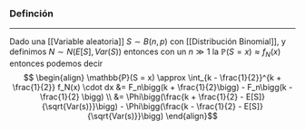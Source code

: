 ### Definción
---
Dado una [[Variable aleatoria]] $S \sim B(n, p)$ con [[Distribución Binomial]], y definimos $N \sim N(E[S], Var(S))$ entonces con un $n \gg 1$ la $\mathbb{P}(S = x) \approx f_N(x)$ entonces podemos decir $$ \begin{align} 
\mathbb{P}(S = x) \approx \int_{k - \frac{1}{2}}^{k + \frac{1}{2}} f_N(x) \cdot dx &= F_n\bigg(k + \frac{1}{2}\bigg) - F_n\bigg(k - \frac{1}{2} \bigg) \\ &= \Phi\bigg(\frac{k + \frac{1}{2} - E[S]}{\sqrt{Var(s)}}\bigg) - \Phi\bigg(\frac{k - \frac{1}{2} - E[S]}{\sqrt{Var(s)}}\bigg) 
\end{align}$$  